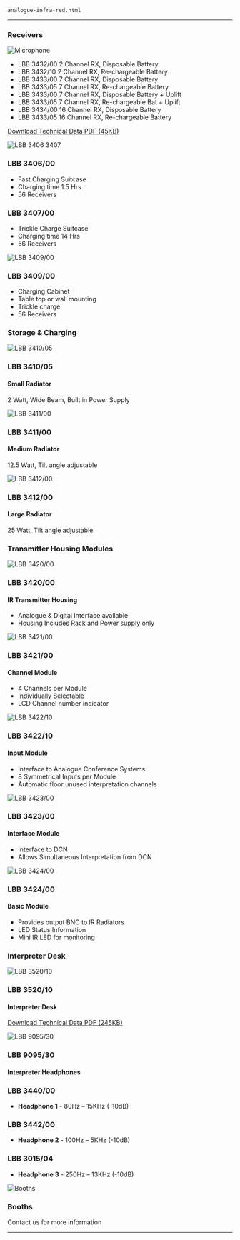 
    analogue-infra-red.html
----------------------------------------------------------

### Receivers

![Microphone](/wp-content/uploads/2011/09/prod_ccs800_21.jpg)

 - LBB 3432/00 2 Channel RX, Disposable Battery
 - LBB 3432/10 2 Channel RX, Re-chargeable Battery
 - LBB 3433/00 7 Channel RX, Disposable Battery
 - LBB 3433/05 7 Channel RX, Re-chargeable Battery
 - LBB 3433/00 7 Channel RX, Disposable Battery + Uplift
 - LBB 3433/05 7 Channel RX, Re-chargeable Bat + Uplift
 - LBB 3434/00 16 Channel RX, Disposable Battery
 - LBB 3433/05 16 Channel RX, Re-chargeable Battery

[Download Technical Data PDF (45KB) ](/wp-content/uploads/2011/09/lbb3433.pdf)

![LBB 3406 3407](/wp-content/uploads/2011/09/si_s_1.jpg)

### LBB 3406/00

 - Fast Charging Suitcase
 - Charging time 1.5 Hrs
 - 56 Receivers

### LBB 3407/00

 - Trickle Charge Suitcase
 - Charging time 14 Hrs
 - 56 Receivers

![LBB 3409/00](/wp-content/uploads/2011/09/si_s_2.jpg)

### LBB 3409/00

 - Charging Cabinet
 - Table top or wall mounting
 - Trickle charge
 - 56 Receivers

### Storage &amp; Charging

![LBB 3410/05](/wp-content/uploads/2011/09/si_2.jpg)

### LBB 3410/05
#### Small Radiator
2 Watt, Wide Beam, Built in Power Supply

![LBB 3411/00](/wp-content/uploads/2011/09/si_3.jpg)

### LBB 3411/00
#### Medium Radiator
12.5 Watt, Tilt angle adjustable

![LBB 3412/00](/wp-content/uploads/2011/09/si_4.jpg)

### LBB 3412/00
#### Large Radiator
25 Watt, Tilt angle adjustable

### Transmitter Housing Modules

![LBB 3420/00](/wp-content/uploads/2011/09/si_t_1.jpg)

### LBB 3420/00
#### IR Transmitter Housing
 - Analogue &amp; Digital Interface available
 - Housing Includes Rack and Power supply only

![LBB 3421/00](/wp-content/uploads/2011/09/si_t_2.jpg)

### LBB 3421/00 
#### Channel Module 
 - 4 Channels per Module
 - Individually Selectable
 - LCD Channel number indicator

![LBB 3422/10](/wp-content/uploads/2011/09/si_t_3.jpg)

### LBB 3422/10 
#### Input Module 
 - Interface to Analogue Conference Systems
 - 8 Symmetrical Inputs per Module
 - Automatic floor unused interpretation channels

![LBB 3423/00](/wp-content/uploads/2011/09/si_t_4.jpg)

### LBB 3423/00
#### Interface Module 
 - Interface to DCN
 - Allows Simultaneous Interpretation from DCN

![LBB 3424/00](/wp-content/uploads/2011/09/si_t_5.jpg)

### LBB 3424/00 
#### Basic Module 
 - Provides output BNC to IR Radiators
 - LED Status Information
 - Mini IR LED for monitoring

### Interpreter Desk

![LBB 3520/10](/wp-content/uploads/2011/09/si_6.jpg)

### LBB 3520/10 
#### Interpreter Desk
[Download Technical Data PDF (245KB) ](/wp-content/uploads/2011/09/lbb352000.pdf)

![LBB 9095/30](/wp-content/uploads/2011/09/si_7.jpg)

### LBB 9095/30 
#### Interpreter Headphones
### LBB 3440/00 

 - **Headphone 1** - 80Hz &ndash; 15KHz (-10dB)

### LBB 3442/00 

 - **Headphone 2** - 100Hz &ndash; 5KHz (-10dB)

### LBB 3015/04

 - **Headphone 3** - 250Hz &ndash; 13KHz (-10dB)

![Booths](/wp-content/uploads/2011/09/si_8.jpg)

### Booths 

Contact us for more information




----------------------------------------------------------
